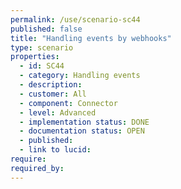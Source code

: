 ```yaml
---
permalink: /use/scenario-sc44
published: false
title: "Handling events by webhooks"
type: scenario
properties:
  - id: SC44
  - category: Handling events
  - description: 
  - customer: All
  - component: Connector
  - level: Advanced
  - implementation status: DONE
  - documentation status: OPEN
  - published: 
  - link to lucid: 
require:
required_by:
---
```


